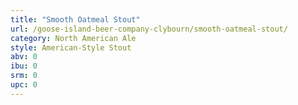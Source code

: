 ```yaml
---
title: "Smooth Oatmeal Stout"
url: /goose-island-beer-company-clybourn/smooth-oatmeal-stout/
category: North American Ale
style: American-Style Stout
abv: 0
ibu: 0
srm: 0
upc: 0
---
```


